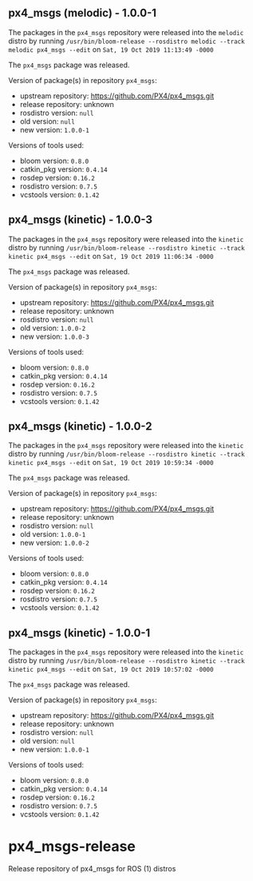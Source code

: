 ## px4_msgs (melodic) - 1.0.0-1

The packages in the `px4_msgs` repository were released into the `melodic` distro by running `/usr/bin/bloom-release --rosdistro melodic --track melodic px4_msgs --edit` on `Sat, 19 Oct 2019 11:13:49 -0000`

The `px4_msgs` package was released.

Version of package(s) in repository `px4_msgs`:

- upstream repository: https://github.com/PX4/px4_msgs.git
- release repository: unknown
- rosdistro version: `null`
- old version: `null`
- new version: `1.0.0-1`

Versions of tools used:

- bloom version: `0.8.0`
- catkin_pkg version: `0.4.14`
- rosdep version: `0.16.2`
- rosdistro version: `0.7.5`
- vcstools version: `0.1.42`


## px4_msgs (kinetic) - 1.0.0-3

The packages in the `px4_msgs` repository were released into the `kinetic` distro by running `/usr/bin/bloom-release --rosdistro kinetic --track kinetic px4_msgs --edit` on `Sat, 19 Oct 2019 11:06:34 -0000`

The `px4_msgs` package was released.

Version of package(s) in repository `px4_msgs`:

- upstream repository: https://github.com/PX4/px4_msgs.git
- release repository: unknown
- rosdistro version: `null`
- old version: `1.0.0-2`
- new version: `1.0.0-3`

Versions of tools used:

- bloom version: `0.8.0`
- catkin_pkg version: `0.4.14`
- rosdep version: `0.16.2`
- rosdistro version: `0.7.5`
- vcstools version: `0.1.42`


## px4_msgs (kinetic) - 1.0.0-2

The packages in the `px4_msgs` repository were released into the `kinetic` distro by running `/usr/bin/bloom-release --rosdistro kinetic --track kinetic px4_msgs --edit` on `Sat, 19 Oct 2019 10:59:34 -0000`

The `px4_msgs` package was released.

Version of package(s) in repository `px4_msgs`:

- upstream repository: https://github.com/PX4/px4_msgs.git
- release repository: unknown
- rosdistro version: `null`
- old version: `1.0.0-1`
- new version: `1.0.0-2`

Versions of tools used:

- bloom version: `0.8.0`
- catkin_pkg version: `0.4.14`
- rosdep version: `0.16.2`
- rosdistro version: `0.7.5`
- vcstools version: `0.1.42`


## px4_msgs (kinetic) - 1.0.0-1

The packages in the `px4_msgs` repository were released into the `kinetic` distro by running `/usr/bin/bloom-release --rosdistro kinetic --track kinetic px4_msgs --edit` on `Sat, 19 Oct 2019 10:57:02 -0000`

The `px4_msgs` package was released.

Version of package(s) in repository `px4_msgs`:

- upstream repository: https://github.com/PX4/px4_msgs.git
- release repository: unknown
- rosdistro version: `null`
- old version: `null`
- new version: `1.0.0-1`

Versions of tools used:

- bloom version: `0.8.0`
- catkin_pkg version: `0.4.14`
- rosdep version: `0.16.2`
- rosdistro version: `0.7.5`
- vcstools version: `0.1.42`


# px4_msgs-release
Release repository of px4_msgs for ROS (1) distros
